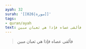 ```yaml
---
ayah: 32
surah: '[[026|سورة]]'
tags:
- quran/ayah
text: فألقى عصاه فإذا هي ثعبان مبين
---
```

> فألقى عصاه فإذا هي ثعبان مبين
